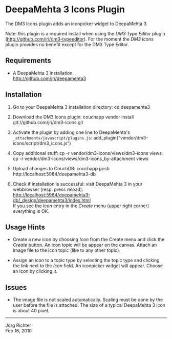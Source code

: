 
DeepaMehta 3 Icons Plugin
=========================

The DM3 Icons plugin adds an iconpicker widget to DeepaMehta 3.

Note: this plugin is a required install when using the *DM3 Type Editor* plugin (<http://github.com/jri/dm3-typeeditor>).
For the moment the *DM3 Icons* plugin provides no benefit except for the DM3 Type Editor.


Requirements
------------

* A DeepaMehta 3 installation  
  <http://github.com/jri/deepamehta3>


Installation
------------

1.  Go to your DeepaMehta 3 installation directory:
        cd deepamehta3

2.  Download the DM3 Icons plugin:
        couchapp vendor install git://github.com/jri/dm3-icons.git

3.  Activate the plugin by adding one line to DeepaMehta's `_attachments/javascript/plugins.js`:
        add_plugin("vendor/dm3-icons/script/dm3_icons.js")

4.  Copy additional stuff:
        cp -r vendor/dm3-icons/views/dm3-icons views
        cp -r vendor/dm3-icons/views/dm3-icons_by-attachment views

5.  Upload changes to CouchDB:
        couchapp push http://localhost:5984/deepamehta3-db

6.  Check if installation is successful: visit DeepaMehta 3 in your webbrowser (resp. press reload):  
    <http://localhost:5984/deepamehta3-db/_design/deepamehta3/index.html>  
    If you see the *Icon* entry in the *Create* menu (upper right corner) everything is OK.


Usage Hints
-----------

* Create a new icon by choosing *Icon* from the Create menu and click the *Create* button. An icon topic will be appear on the canvas. Attach an image file to the icon topic (like to any other topic).

* Assign an icon to a topic type by selecting the topic type and clicking the link next to the *Icon* field. An iconpicker widget will appear. Choose an icon by clicking it.


Issues
------

* The image file is not scaled automatically. Scaling must be done by the user before the file is attached. The size of a typical DeepaMehta 3 icon is about 40 pixel.


------------
Jörg Richter  
Feb 16, 2010
